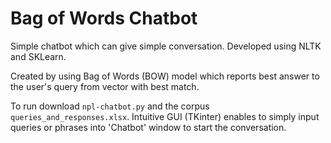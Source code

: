 # Bag of Words Chatbot

Simple chatbot which can give simple conversation. Developed using NLTK and SKLearn.


Created by using Bag of Words (BOW) model which reports best answer to the user's query from vector with best match.


To run download `npl-chatbot.py` and the corpus `queries_and_responses.xlsx`.
Intuitive GUI (TKinter) enables to simply input queries or phrases into 'Chatbot' window to start the conversation.

